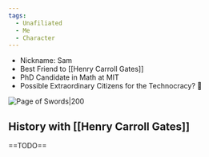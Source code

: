 ```yaml
---
tags:
  - Unafiliated
  - Me
  - Character
---
```

- Nickname: Sam
- Best Friend to [[Henry Carroll Gates]]
- PhD Candidate in Math at MIT
- Possible Extraordinary Citizens for the Technocracy? 👀

![Page of Swords|200](https://upload.wikimedia.org/wikipedia/commons/4/4c/Swords11.jpg)
## History with [[Henry Carroll Gates]]
==TODO==
